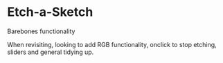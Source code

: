 # Etch-a-Sketch

Barebones functionality 

When revisiting, looking to add RGB functionality, onclick to stop etching, sliders and general tidying up. 
